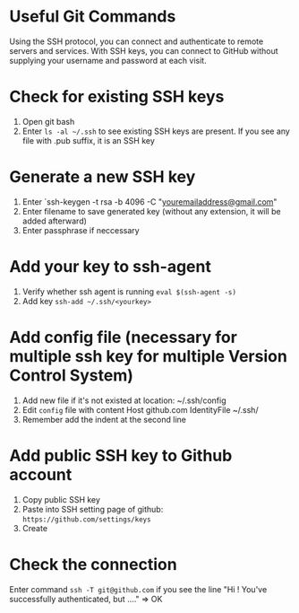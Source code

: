 # Useful Git Commands

Using the SSH protocol, you can connect and authenticate to remote servers and services. With SSH keys, you can connect to GitHub without supplying your username and password at each visit.

# Check for existing SSH keys

1. Open git bash
2. Enter `ls -al ~/.ssh` to see existing SSH keys are present.
   If you see any file with .pub suffix, it is an SSH key

# Generate a new SSH key

1. Enter `ssh-keygen -t rsa -b 4096 -C "youremailaddress@gmail.com"
2. Enter filename to save generated key (without any extension, it will be added afterward)
3. Enter passphrase if neccessary

# Add your key to ssh-agent

1. Verify whether ssh agent is running `eval $(ssh-agent -s)`
2. Add key `ssh-add ~/.ssh/<yourkey>` 

# Add config file (necessary for multiple ssh key for multiple Version Control System)

1. Add new file if it's not existed at location: ~/.ssh/config
2. Edit `config` file with content
   Host github.com
    IdentityFile ~/.ssh/<yourkey>
3. Remember add the indent at the second line


# Add public SSH key to Github account

1. Copy public SSH key
2. Paste into SSH setting page of github: `https://github.com/settings/keys`
3. Create

# Check the connection

Enter command `ssh -T git@github.com`
if you see the line "Hi <user>! You've successfully authenticated, but ...." => OK

